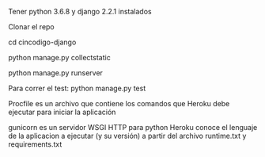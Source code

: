 Tener python 3.6.8 y django 2.2.1 instalados

Clonar el repo

cd cincodigo-django

python manage.py collectstatic

python manage.py runserver

Para correr el test: python manage.py test

Procfile es un archivo que contiene los comandos que Heroku debe ejecutar para iniciar la aplicación

gunicorn es un servidor WSGI HTTP para python
Heroku conoce el lenguaje de la aplicacion a ejecutar (y su versión) a partir del archivo runtime.txt y requirements.txt